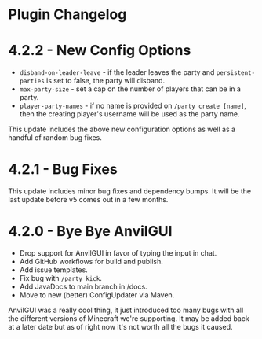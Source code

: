 # Plugin Changelog

# 4.2.2 - New Config Options

- `disband-on-leader-leave` - if the leader leaves the party and `persistent-parties` is set to false, the party will disband.
- `max-party-size` - set a cap on the number of players that can be in a party.
- `player-party-names` - if no name is provided on `/party create [name]`, then the creating player's username will be used as the party name.

This update includes the above new configuration options as well as a handful of random bug fixes.

# 4.2.1 - Bug Fixes

This update includes minor bug fixes and dependency bumps. It will be the last update before v5 comes out in a few months.

# 4.2.0 - Bye Bye AnvilGUI

- Drop support for AnvilGUI in favor of typing the input in chat.
- Add GitHub workflows for build and publish.
- Add issue templates.
- Fix bug with `/party kick`.
- Add JavaDocs to main branch in /docs.
- Move to new (better) ConfigUpdater via Maven.

AnvilGUI was a really cool thing, it just introduced too many bugs with all the different versions of Minecraft 
we're supporting. It may be added back at a later date but as of right now it's not worth all the bugs it caused.